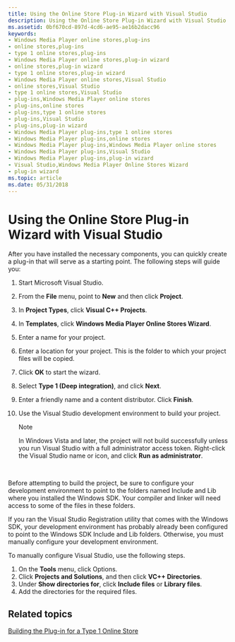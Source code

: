 ```yaml
---
title: Using the Online Store Plug-in Wizard with Visual Studio
description: Using the Online Store Plug-in Wizard with Visual Studio
ms.assetid: 0bf670cd-897d-4cd6-ae95-ae16b2dacc96
keywords:
- Windows Media Player online stores,plug-ins
- online stores,plug-ins
- type 1 online stores,plug-ins
- Windows Media Player online stores,plug-in wizard
- online stores,plug-in wizard
- type 1 online stores,plug-in wizard
- Windows Media Player online stores,Visual Studio
- online stores,Visual Studio
- type 1 online stores,Visual Studio
- plug-ins,Windows Media Player online stores
- plug-ins,online stores
- plug-ins,type 1 online stores
- plug-ins,Visual Studio
- plug-ins,plug-in wizard
- Windows Media Player plug-ins,type 1 online stores
- Windows Media Player plug-ins,online stores
- Windows Media Player plug-ins,Windows Media Player online stores
- Windows Media Player plug-ins,Visual Studio
- Windows Media Player plug-ins,plug-in wizard
- Visual Studio,Windows Media Player Online Stores Wizard
- plug-in wizard
ms.topic: article
ms.date: 05/31/2018
---
```


# Using the Online Store Plug-in Wizard with Visual Studio

After you have installed the necessary components, you can quickly create a plug-in that will serve as a starting point. The following steps will guide you:

1.  Start Microsoft Visual Studio.
2.  From the **File** menu, point to **New** and then click **Project**.
3.  In **Project Types**, click **Visual C++ Projects**.
4.  In **Templates**, click **Windows Media Player Online Stores Wizard**.
5.  Enter a name for your project.
6.  Enter a location for your project. This is the folder to which your project files will be copied.
7.  Click **OK** to start the wizard.
8.  Select **Type 1 (Deep integration)**, and click **Next**.
9.  Enter a friendly name and a content distributor. Click **Finish**.
10. Use the Visual Studio development environment to build your project.
    > [!Note]  
    > In Windows Vista and later, the project will not build successfully unless you run Visual Studio with a full administrator access token. Right-click the Visual Studio name or icon, and click **Run as administrator**.

     

Before attempting to build the project, be sure to configure your development environment to point to the folders named Include and Lib where you installed the Windows SDK. Your compiler and linker will need access to some of the files in these folders.

If you ran the Visual Studio Registration utility that comes with the Windows SDK, your development environment has probably already been configured to point to the Windows SDK Include and Lib folders. Otherwise, you must manually configure your development environment.

To manually configure Visual Studio, use the following steps.

1.  On the **Tools** menu, click Options.
2.  Click **Projects and Solutions**, and then click **VC++ Directories**.
3.  Under **Show directories for**, click **Include files** or **Library files**.
4.  Add the directories for the required files.

## Related topics

<dl> <dt>

[Building the Plug-in for a Type 1 Online Store](building-the-plug-in-for-a-type-1-online-store.md)
</dt> </dl>

 

 




